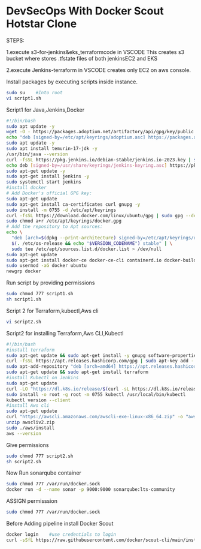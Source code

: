 # DevSecOps With Docker Scout Hotstar Clone

STEPS:

1.execute s3-for-jenkins&eks_terraformcode in VSCODE
  This creates s3 bucket where stores .tfstate files of both jenkinsEC2 and EKS 
  
2.execute Jenkins-terraform in VSCODE
  creates only EC2 on aws console.

  Install packages by executing scripts inside instance.
  
```bash
sudo su    #Into root
vi script1.sh
```
Script1 for Java,Jenkins,Docker

```bash
#!/bin/bash
sudo apt update -y
wget -O - https://packages.adoptium.net/artifactory/api/gpg/key/public | tee /etc/apt/keyrings/adoptium.asc
echo "deb [signed-by=/etc/apt/keyrings/adoptium.asc] https://packages.adoptium.net/artifactory/deb $(awk -F= '/^VERSION_CODENAME/{print$2}' /etc/os-release) main" | tee /etc/apt/sources.list.d/adoptium.list
sudo apt update -y
sudo apt install temurin-17-jdk -y
/usr/bin/java --version
curl -fsSL https://pkg.jenkins.io/debian-stable/jenkins.io-2023.key | sudo tee /usr/share/keyrings/jenkins-keyring.asc > /dev/null
echo deb [signed-by=/usr/share/keyrings/jenkins-keyring.asc] https://pkg.jenkins.io/debian-stable binary/ | sudo tee /etc/apt/sources.list.d/jenkins.list > /dev/null
sudo apt-get update -y
sudo apt-get install jenkins -y
sudo systemctl start jenkins
#install docker
# Add Docker's official GPG key:
sudo apt-get update
sudo apt-get install ca-certificates curl gnupg -y
sudo install -m 0755 -d /etc/apt/keyrings
curl -fsSL https://download.docker.com/linux/ubuntu/gpg | sudo gpg --dearmor -o /etc/apt/keyrings/docker.gpg
sudo chmod a+r /etc/apt/keyrings/docker.gpg
# Add the repository to Apt sources:
echo \
  "deb [arch=$(dpkg --print-architecture) signed-by=/etc/apt/keyrings/docker.gpg] https://download.docker.com/linux/ubuntu \
  $(. /etc/os-release && echo "$VERSION_CODENAME") stable" | \
  sudo tee /etc/apt/sources.list.d/docker.list > /dev/null
sudo apt-get update
sudo apt-get install docker-ce docker-ce-cli containerd.io docker-buildx-plugin docker-compose-plugin -y
sudo usermod -aG docker ubuntu
newgrp docker
```

Run script by providing permissions

```bash
sudo chmod 777 script1.sh
sh script1.sh
```

Script 2 for Terraform,kubectl,Aws cli

```bash
vi script2.sh
```

Script2 for installing Terraform,Aws CLI,Kubectl

```bash
#!/bin/bash
#install terraform
sudo apt-get update && sudo apt-get install -y gnupg software-properties-common curl
curl -fsSL https://apt.releases.hashicorp.com/gpg | sudo apt-key add -
sudo apt-add-repository "deb [arch=amd64] https://apt.releases.hashicorp.com $(lsb_release -cs) main"
sudo apt-get update && sudo apt-get install terraform
#install Kubectl on Jenkins
sudo apt-get update
curl -LO "https://dl.k8s.io/release/$(curl -sL https://dl.k8s.io/release/stable.txt)/bin/linux/amd64/kubectl"
sudo install -o root -g root -m 0755 kubectl /usr/local/bin/kubectl
kubectl version --client
#install Aws cli
sudo apt-get update
curl "https://awscli.amazonaws.com/awscli-exe-linux-x86_64.zip" -o "awscliv2.zip"
unzip awscliv2.zip
sudo ./aws/install
aws --version
```

Give permissions

```bash
sudo chmod 777 script2.sh
sh script2.sh
```

Now Run sonarqube container

```bash
sudo chmod 777 /var/run/docker.sock
docker run -d --name sonar -p 9000:9000 sonarqube:lts-community
```

ASSIGN permisssion

```bash
sudo chmod 777 /var/run/docker.sock
```

Before Adding pipeline install Docker Scout

```bash
docker login    #use credentials to login
curl -sSfL https://raw.githubusercontent.com/docker/scout-cli/main/install.sh | sh -s -- -b /usr/local/bin
```

